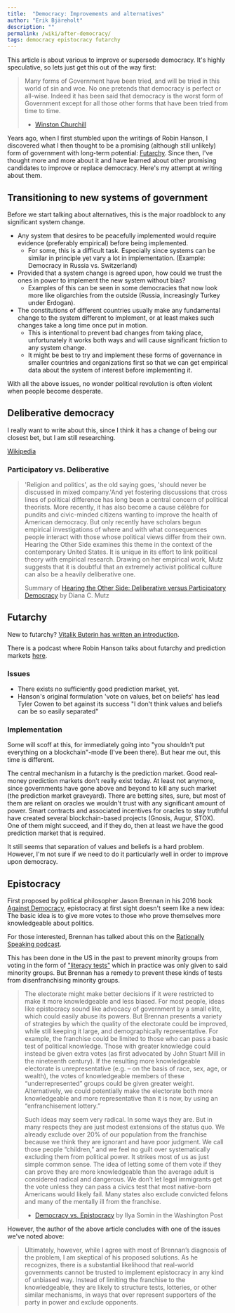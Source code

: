 ```yaml
---
title:  "Democracy: Improvements and alternatives"
author: "Erik Bjäreholt"
description: ""
permalink: /wiki/after-democracy/
tags: democracy epistocracy futarchy
---
```


This article is about various to improve or supersede democracy. It's highly speculative, so lets just get this out of the way first:

> Many forms of Government have been tried, and will be tried in this world of sin and woe. No one pretends that democracy is perfect or all-wise. Indeed it has been said that democracy is the worst form of Government except for all those other forms that have been tried from time to time.
>
> - [Winston Churchill](https://richardlangworth.com/worst-form-of-government)

Years ago, when I first stumbled upon the writings of Robin Hanson, I discovered what I then thought to be a promising (although still unlikely) form of government with long-term potential: [Futarchy](https://en.wikipedia.org/wiki/Futarchy). Since then, I've thought more and more about it and have learned about other promising candidates to improve or replace democracy. Here's my attempt at writing about them.


## Transitioning to new systems of government

Before we start talking about alternatives, this is the major roadblock to any significant system change.

 - Any system that desires to be peacefully implemented would require evidence (preferably empirical) before being implemented.
   - For some, this is a difficult task. Especially since systems can be similar in principle yet vary a lot in implementation. (Example: Democracy in Russia vs. Switzerland)
 - Provided that a system change is agreed upon, how could we trust the ones in power to implement the new system without bias? 
   - Examples of this can be seen in some democracies that now look more like oligarchies from the outside (Russia, increasingly Turkey under Erdogan).
 - The constitutions of different countries usually make any fundamental change to the system different to implement, or at least makes such changes take a long time once put in motion.
   - This is intentional to prevent bad changes from taking place, unfortunately it works both ways and will cause significant friction to any system change.
   - It might be best to try and implement these forms of governance in smaller countries and organizations first so that we can get empirical data about the system of interest before implementing it.

With all the above issues, no wonder political revolution is often violent when people become desperate.


## Deliberative democracy

I really want to write about this, since I think it has a change of being our closest bet, but I am still researching.

[Wikipedia](https://en.wikipedia.org/wiki/Deliberative_democracy)

### Participatory vs. Deliberative

> 'Religion and politics', as the old saying goes, 'should never be discussed in mixed company.'And yet fostering discussions that cross lines of political difference has long been a central concern of political theorists. More recently, it has also become a cause célèbre for pundits and civic-minded citizens wanting to improve the health of American democracy. But only recently have scholars begun empirical investigations of where and with what consequences people interact with those whose political views differ from their own. Hearing the Other Side examines this theme in the context of the contemporary United States. It is unique in its effort to link political theory with empirical research. Drawing on her empirical work, Mutz suggests that it is doubtful that an extremely activist political culture can also be a heavily deliberative one.
>
> Summary of [Hearing the Other Side: Deliberative versus Participatory Democracy](https://www.amazon.com/Hearing-Other-Side-Deliberative-Participatory/dp/0521612284) by Diana C. Mutz


## Futarchy

New to futarchy? [Vitalik Buterin has written an introduction](https://blog.ethereum.org/2014/08/21/introduction-futarchy/).

There is a podcast where Robin Hanson talks about futarchy and prediction markets [here](https://epicenter.tv/episode/098/).

### Issues

 - There exists no sufficiently good prediction market, yet.
 - Hanson's original formulation 'vote on values, bet on beliefs' has lead Tyler Cowen to bet against its success "I don't think values and beliefs can be so easily separated"

### Implementation

Some will scoff at this, for immediately going into "you shouldn't put everything on a blockchain"-mode (I've been there). But hear me out, this time is different. 

The central mechanism in a futarchy is the prediction market. Good real-money prediction markets don't really exist today. At least not anymore, since governments have gone above and beyond to kill any such market (the prediction market graveyard). There are betting sites, sure, but most of them are reliant on oracles we wouldn't trust with any significant amount of power. Smart contracts and associated incentives for oracles to stay truthful have created several blockchain-based projects (Gnosis, Augur, STOX). One of them might succeed, and if they do, then at least we have the good prediction market that is required.

It still seems that separation of values and beliefs is a hard problem. However, I'm not sure if we need to do it particularly well in order to improve upon democracy.


## Epistocracy

First proposed by political philosopher Jason Brennan in his 2016 book [Against Democracy](https://www.amazon.com/Against-Democracy-Jason-Brennan/dp/0691162603/), epistocracy at first sight doesn't seem like a new idea: The basic idea is to give more votes to those who prove themselves more knowledgeable about politics.

For those interested, Brennan has talked about this on the [Rationally Speaking podcast](http://rationallyspeakingpodcast.org/show/rs-176-jason-brennan-on-against-democracy.html).

This has been done in the US in the past to prevent minority groups from voting in the form of ["literacy tests"](https://en.wikipedia.org/wiki/Literacy_test#Voting) which in practice was only given to said minority groups. But Brennan has a remedy to prevent these kinds of tests from disenfranchising minority groups.

> The electorate might make better decisions if it were restricted to make it more knowledgeable and less biased. For most people, ideas like epistocracy sound like advocacy of government by a small elite, which could easily abuse its powers. But Brennan presents a variety of strategies by which the quality of the electorate could be improved, while still keeping it large, and demographically representative. For example, the franchise could be limited to those who can pass a basic test of political knowledge. Those with greater knowledge could instead be given extra votes (as first advocated by John Stuart Mill in the nineteenth century). If the resulting more knowledgeable electorate is unrepresentative (e.g. – on the basis of race, sex, age, or wealth), the votes of knowledgeable members of these “underrepresented” groups could be given greater weight. Alternatively, we could potentially make the electorate both more knowledgeable and more representative than it is now, by using an “enfranchisement lottery.”
>
> Such ideas may seem very radical. In some ways they are. But in many respects they are just modest extensions of the status quo. We already exclude over 20% of our population from the franchise because we think they are ignorant and have poor judgment. We call those people “children,” and we feel no guilt over systematically excluding them from political power. It strikes most of us as just simple common sense. The idea of letting some of them vote if they can prove they are more knowledgeable than the average adult is considered radical and dangerous. We don’t let legal immigrants get the vote unless they can pass a civics test that most native-born Americans would likely fail. Many states also exclude convicted felons and many of the mentally ill from the franchise.
>
> - [Democracy vs. Epistocracy](https://www.washingtonpost.com/news/volokh-conspiracy/wp/2016/09/03/democracy-vs-epistacracy/) by Ilya Somin in the Washington Post

However, the author of the above article concludes with one of the issues we've noted above:

> Ultimately, however, while I agree with most of Brennan’s diagnosis of the problem, I am skeptical of his proposed solutions. As he recognizes, there is a substantial likelihood that real-world governments cannot be trusted to implement epistocracy in any kind of unbiased way. Instead of limiting the franchise to the knowledgeable, they are likely to structure tests, lotteries, or other similar mechanisms, in ways that over represent supporters of the party in power and exclude opponents.

